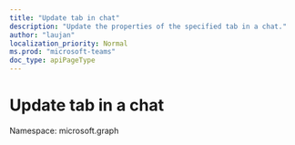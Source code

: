 ```yaml
---
title: "Update tab in chat"
description: "Update the properties of the specified tab in a chat."
author: "laujan"
localization_priority: Normal
ms.prod: "microsoft-teams"
doc_type: apiPageType
---
```


# Update tab in a chat

Namespace: microsoft.graph